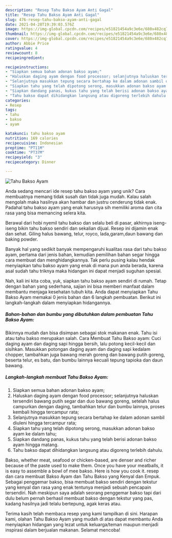 ```yaml
---
description: "Resep Tahu Bakso Ayam Anti Gagal"
title: "Resep Tahu Bakso Ayam Anti Gagal"
slug: 476-resep-tahu-bakso-ayam-anti-gagal
date: 2021-04-28T19:39:03.576Z
image: https://img-global.cpcdn.com/recipes/e51821454a9c3e6e/680x482cq70/tahu-bakso-ayam-foto-resep-utama.jpg
thumbnail: https://img-global.cpcdn.com/recipes/e51821454a9c3e6e/680x482cq70/tahu-bakso-ayam-foto-resep-utama.jpg
cover: https://img-global.cpcdn.com/recipes/e51821454a9c3e6e/680x482cq70/tahu-bakso-ayam-foto-resep-utama.jpg
author: Abbie Price
ratingvalue: 4
reviewcount: 8
recipeingredient:

recipeinstructions:
- "Siapkan semua bahan adonan bakso ayam;"
- "Haluskan daging ayam dengan food processor; selanjutnya haluskan tersendiri bawang putih segar dan duo bawang goreng, setelah halus campurkan dengan daging, tambahkan telur dan bumbu lainnya, proses kembali hingga tercampur rata;"
- "Selanjutnya masukkan tepung secara bertahap ke dalam adonan sambil diuleni hingga tercampur rata;"
- "Siapkan tahu yang telah dipotong serong, masukkan adonan bakso ayam ke dalam tahu;"
- "Siapkan dandang panas, kukus tahu yang telah berisi adonan bakso ayam hingga matang."
- "Tahu bakso dapat dihidangkan langsung atau digoreng terlebih dahulu."
categories:
- Resep
tags:
- tahu
- bakso
- ayam

katakunci: tahu bakso ayam 
nutrition: 169 calories
recipecuisine: Indonesian
preptime: "PT11M"
cooktime: "PT37M"
recipeyield: "3"
recipecategory: Dinner

---
```



![Tahu Bakso Ayam](https://img-global.cpcdn.com/recipes/e51821454a9c3e6e/680x482cq70/tahu-bakso-ayam-foto-resep-utama.jpg)

Anda sedang mencari ide resep tahu bakso ayam yang unik? Cara membuatnya memang tidak susah dan tidak juga mudah. Kalau salah mengolah maka hasilnya akan hambar dan justru cenderung tidak enak. Padahal tahu bakso ayam yang enak harusnya sih memiliki aroma dan cita rasa yang bisa memancing selera kita.

Berawal dari hobi nyemil tahu bakso dan selalu beli di pasar, akhirnya iseng-iseng bikin tahu bakso sendiri dan sekalian dijual. Resep ini dijamin enak dan sehat. Giling halus bawang, telur, royco, lada,garam,daun bawang dan baking powder.

Banyak hal yang sedikit banyak mempengaruhi kualitas rasa dari tahu bakso ayam, pertama dari jenis bahan, kemudian pemilihan bahan segar hingga cara membuat dan menghidangkannya. Tak perlu pusing kalau hendak menyiapkan tahu bakso ayam yang enak di mana pun anda berada, karena asal sudah tahu triknya maka hidangan ini dapat menjadi suguhan spesial.


Nah, kali ini kita coba, yuk, siapkan tahu bakso ayam sendiri di rumah. Tetap dengan bahan yang sederhana, sajian ini bisa memberi manfaat dalam membantu menjaga kesehatan tubuh kita. Anda dapat menyiapkan Tahu Bakso Ayam memakai 0 jenis bahan dan 6 langkah pembuatan. Berikut ini langkah-langkah dalam menyiapkan hidangannya.

<!--inarticleads1-->

##### Bahan-bahan dan bumbu yang dibutuhkan dalam pembuatan Tahu Bakso Ayam:



Bikinnya mudah dan bisa disimpan sebagai stok makanan enak. Tahu isi atau tahu bakso merupakan salah. Cara Membuat Tahu Bakso ayam: Cuci daging ayam dan daging sapi hingga bersih, lalu potong kecil-kecil dan sisihkan. Masukkan potongan daging ayam dan daging sapi kedalam chopper, tambahkan juga bawang merah goreng dan bawang putih goreng, beserta telur, es batu, dan bumbu lainnya kecuali tepung tapioka dan daun bawang. 

<!--inarticleads2-->

##### Langkah-langkah membuat Tahu Bakso Ayam:

1. Siapkan semua bahan adonan bakso ayam;
1. Haluskan daging ayam dengan food processor; selanjutnya haluskan tersendiri bawang putih segar dan duo bawang goreng, setelah halus campurkan dengan daging, tambahkan telur dan bumbu lainnya, proses kembali hingga tercampur rata;
1. Selanjutnya masukkan tepung secara bertahap ke dalam adonan sambil diuleni hingga tercampur rata;
1. Siapkan tahu yang telah dipotong serong, masukkan adonan bakso ayam ke dalam tahu;
1. Siapkan dandang panas, kukus tahu yang telah berisi adonan bakso ayam hingga matang.
1. Tahu bakso dapat dihidangkan langsung atau digoreng terlebih dahulu.


Bakso, whether meat, seafood or chicken-based, are denser and richer because of the paste used to make them. Once you have your meatballs, it is easy to assemble a bowl of mee bakso. Here is how you cook it. resep dan cara membuat Bakso Ayam dan Tahu Bakso yang Kenyal dan Empuk. Sebagai penggemar bakso, bisa membuat bakso sendiri dengan tekstur yang kenyal dan rasa yang enak tentunya menjadi sebuah pencapain tersendiri. Nah meskipun saya adalah seorang penggemar bakso tapi dari dulu belum pernah berhasil membuat bakso dengan tekstur yang pas, kadang hasilnya jadi telalu bertepung, agak keras atau. 

Terima kasih telah membaca resep yang kami tampilkan di sini. Harapan kami, olahan Tahu Bakso Ayam yang mudah di atas dapat membantu Anda menyiapkan hidangan yang lezat untuk keluarga/teman maupun menjadi inspirasi dalam berjualan makanan. Selamat mencoba!
